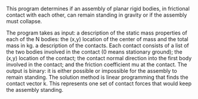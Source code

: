 This program determines if an assembly of planar rigid bodies, in frictional contact with each other, can remain standing in gravity or if the assembly must collapse.

The program takes as input:
a description of the static mass properties of each of the N bodies: the (x,y) location of the center of mass and the total mass in kg.
a description of the contacts. Each contact consists of a list of the two bodies involved in the contact (0 means stationary ground); the (x,y) location of the contact; the contact normal direction into the first body involved in the contact; and the friction coefficient mu at the contact.
The output is binary: it is either possible or impossible for the assembly to remain standing. The solution method is linear programming that finds the contact vector k. This represents one set of contact forces that would keep the assembly standing.